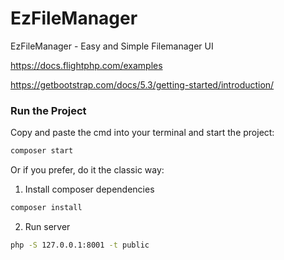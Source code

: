 # EzFileManager
EzFileManager - Easy and Simple Filemanager UI

https://docs.flightphp.com/examples

https://getbootstrap.com/docs/5.3/getting-started/introduction/

### Run the Project
Copy and paste the cmd into your terminal and start the project:
```sh
composer start
```
Or if you prefer, do it the classic way:
1. Install composer dependencies
```sh
composer install
```
2. Run server
```sh
php -S 127.0.0.1:8001 -t public
```